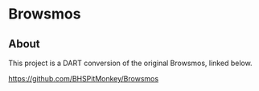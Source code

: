 # Browsmos

## About

This project is a DART conversion of the original Browsmos, linked below.

https://github.com/BHSPitMonkey/Browsmos
